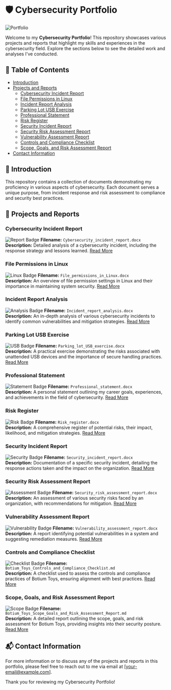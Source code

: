 # 🛡️ Cybersecurity Portfolio

![Portfolio]([https://unsplash.com/photos/teal-led-panel-EUsVwEOsblE])

Welcome to my **Cybersecurity Portfolio**! This repository showcases various projects and reports that highlight my skills and experiences in the cybersecurity field. Explore the sections below to see the detailed work and analyses I've conducted.

## 🚀 Table of Contents
- [Introduction](#introduction)
- [Projects and Reports](#projects-and-reports)
  - [Cybersecurity Incident Report](#cybersecurity-incident-report)
  - [File Permissions in Linux](#file-permissions-in-linux)
  - [Incident Report Analysis](#incident-report-analysis)
  - [Parking Lot USB Exercise](#parking-lot-usb-exercise)
  - [Professional Statement](#professional-statement)
  - [Risk Register](#risk-register)
  - [Security Incident Report](#security-incident-report)
  - [Security Risk Assessment Report](#security-risk-assessment-report)
  - [Vulnerability Assessment Report](#vulnerability-assessment-report)
  - [Controls and Compliance Checklist](#controls-and-compliance-checklist)
  - [Scope, Goals, and Risk Assessment Report](#scope-goals-and-risk-assessment-report)
- [Contact Information](#contact-information)

## 🌟 Introduction
This repository contains a collection of documents demonstrating my proficiency in various aspects of cybersecurity. Each document serves a unique purpose, from incident response and risk assessment to compliance and security best practices.

## 📄 Projects and Reports

### Cybersecurity Incident Report
![Report Badge](https://img.shields.io/badge/Report-Cybersecurity_Incident-blue)
**Filename:** `Cybersecurity_incident_report.docx`  
**Description:** Detailed analysis of a cybersecurity incident, including the response strategy and lessons learned. [Read More](./Cybersecurity_incident_report.docx)

### File Permissions in Linux
![Linux Badge](https://img.shields.io/badge/Linux-File_Permissions-yellowgreen)
**Filename:** `File_permissions_in_Linux.docx`  
**Description:** An overview of file permission settings in Linux and their importance in maintaining system security. [Read More](./File_permissions_in_Linux.docx)

### Incident Report Analysis
![Analysis Badge](https://img.shields.io/badge/Report-Incident_Analysis-orange)
**Filename:** `Incident_report_analysis.docx`  
**Description:** An in-depth analysis of various cybersecurity incidents to identify common vulnerabilities and mitigation strategies. [Read More](./Incident_report_analysis.docx)

### Parking Lot USB Exercise
![USB Badge](https://img.shields.io/badge/Exercise-USB_Security-red)
**Filename:** `Parking_lot_USB_exercise.docx`  
**Description:** A practical exercise demonstrating the risks associated with unattended USB devices and the importance of secure handling practices. [Read More](./Parking_lot_USB_exercise.docx)

### Professional Statement
![Statement Badge](https://img.shields.io/badge/Document-Professional_Statement-lightgrey)
**Filename:** `Professional_statement.docx`  
**Description:** A personal statement outlining my career goals, experiences, and achievements in the field of cybersecurity. [Read More](./Professional_statement.docx)

### Risk Register
![Risk Badge](https://img.shields.io/badge/Register-Risk_Management-critical)
**Filename:** `Risk_register.docx`  
**Description:** A comprehensive register of potential risks, their impact, likelihood, and mitigation strategies. [Read More](./Risk_register.docx)

### Security Incident Report
![Security Badge](https://img.shields.io/badge/Report-Security_Incident-blue)
**Filename:** `Security_incident_report.docx`  
**Description:** Documentation of a specific security incident, detailing the response actions taken and the impact on the organization. [Read More](./Security_incident_report.docx)

### Security Risk Assessment Report
![Assessment Badge](https://img.shields.io/badge/Report-Risk_Assessment-green)
**Filename:** `Security_risk_assessment_report.docx`  
**Description:** An assessment of various security risks faced by an organization, with recommendations for mitigation. [Read More](./Security_risk_assessment_report.docx)

### Vulnerability Assessment Report
![Vulnerability Badge](https://img.shields.io/badge/Report-Vulnerability_Assessment-important)
**Filename:** `Vulnerability_assessment_report.docx`  
**Description:** A report identifying potential vulnerabilities in a system and suggesting remediation measures. [Read More](./Vulnerability_assessment_report.docx)

### Controls and Compliance Checklist
![Checklist Badge](https://img.shields.io/badge/Checklist-Controls_&_Compliance-blueviolet)
**Filename:** `Botium_Toys_Controls_and_Compliance_Checklist.md`  
**Description:** A checklist used to assess the controls and compliance practices of Botium Toys, ensuring alignment with best practices. [Read More](./Botium_Toys_Controls_and_Compliance_Checklist.md)

### Scope, Goals, and Risk Assessment Report
![Scope Badge](https://img.shields.io/badge/Report-Scope_&_Risk_Assessment-lightblue)
**Filename:** `Botium_Toys_Scope_Goals_and_Risk_Assessment_Report.md`  
**Description:** A detailed report outlining the scope, goals, and risk assessment for Botium Toys, providing insights into their security posture. [Read More](./Botium_Toys_Scope_Goals_and_Risk_Assessment_Report.md)

## 📬 Contact Information
For more information or to discuss any of the projects and reports in this portfolio, please feel free to reach out to me via email at [your-email@example.com].

Thank you for reviewing my Cybersecurity Portfolio!
